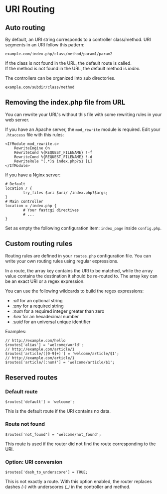 # URI Routing

## Auto routing

By default, an URI string corresponds to a controller class/method.
URI segments in an URI follow this pattern:

    example.com/index.php/class/method/param1/param2

If the class is not found in the URL, the default route is called.   
If the method is not found in the URL, the default method is *index*.

The controllers can be organized into sub directories.

    example.com/subdir/class/method

## Removing the index.php file from URL

You can rewrite your URL's without this file with some rewriting rules 
in your web server.

If you have an Apache server, the `mod_rewrite` module is required.
Edit your `.htaccess` file with this rules:
    
    <IfModule mod_rewrite.c>
        RewriteEngine On
        RewriteCond %{REQUEST_FILENAME} !-f
        RewriteCond %{REQUEST_FILENAME} !-d
        RewriteRule ^(.*)$ index.php?$1 [L]
    </IfModule>

If you have a Nginx server:

    # Default
    location / {
            try_files $uri $uri/ /index.php?$args;
    }
    # Main controller
    location = /index.php {
            # Your fastcgi directives
            # ...
    }


Set as empty the following configuration item: `index_page`
inside `config.php`.

## Custom routing rules

Routing rules are defined in your `routes.php` configuration file.
You can write your own routing rules using regular expressions.

In a route, the array key contains the URI to be matched, while the array value
contains the destination it should be re-routed to.
The array key can be an exact URI or a regex expression.

You can use the following wildcards to build the regex expressions:

- *:all* for an optional string
- *:any* for a required string
- *:num* for a required integer greater than zero
- *:hex* for an hexadecimal number
- *:uuid* for an universal unique identifier

Examples:

    // http://example.com/hello
    $routes['alias'] = 'welcome/world';
    // http://example.com/article/1
    $routes['article/([0-9]+)'] = 'welcome/article/$1';
    // http://example.com/article/1
    $routes['article/(:num)'] = 'welcome/article/$1';

## Reserved routes

### Default route

    $routes['default'] = 'welcome';

This is the default route if the URI contains no data.

### Route not found

    $routes['not_found'] = 'welcome/not_found';

This route is used if the router did not find the route corresponding to the URI.

### Option: URI conversion

    $routes['dash_to_underscore'] = TRUE;

This is not exactly a route.
With this option enabled, the router replaces dashes *(-)*
with underscores *(_)* in the controller and method.
